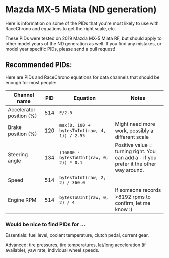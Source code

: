 # Mazda MX-5 Miata (ND generation)

Here is information on some of the PIDs that you're most likely to use with
RaceChrono and equations to get the right scale, etc.

These PIDs were tested on 2019 Mazda MX-5 Miata RF, but should apply to other
model years of the ND generation as well. If you find any mistakes, or model
year specific PIDs, please send a pull request!

## Recommended PIDs:

Here are PIDs and RaceChrono equations for data channels that should be enough
for most people:

Channel name | PID | Equation | Notes
------------ | --- | -------- | -----
Accelerator position (%) | 514 | `E/2.5` |
Brake position (%) | 120 | `max(0, 100 + bytesToInt(raw, 4, 1)) / 2.55` | Might need more work, possibly a different scale
Steering angle | 134 | `(16000 - bytesToUInt(raw, 0, 2)) * 0.1` | Positive value = turning right. You can add a `-` if you prefer it the other way around.
Speed | 514 | `bytesToInt(raw, 2, 2) / 360.0` |
Engine RPM | 514 | `bytesToUInt(raw, 0, 2) / 4` | If someone records >8192 rpms to confirm, let me know :)

### Would be nice to find PIDs for ...

Essentials: fuel level, coolant temperature, clutch pedal, current gear.

Advanced: tire pressures, tire temperatures, lat/long acceleration (if
available), yaw rate, individual wheel speeds.
